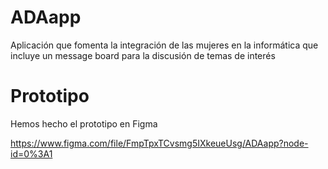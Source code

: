 # ADAapp
Aplicación que fomenta la integración de las mujeres en la informática que incluye un message board para la discusión de temas de interés

# Prototipo
Hemos hecho el prototipo en Figma

https://www.figma.com/file/FmpTpxTCvsmg5IXkeueUsg/ADAapp?node-id=0%3A1